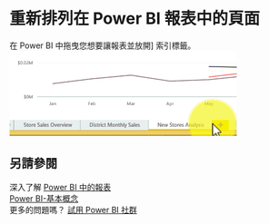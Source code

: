 <properties
   pageTitle="重新排列在 Power BI 報表中的頁面"
   description="重新排列在 Power BI 報表中的頁面"
   services="powerbi"
   documentationCenter=""
   authors="mihart"
   manager="mblythe"
   backup=""
   editor=""
   tags=""
   qualityFocus="no"
   qualityDate=""/>

<tags
   ms.service="powerbi"
   ms.devlang="NA"
   ms.topic="article"
   ms.tgt_pltfrm="NA"
   ms.workload="powerbi"
   ms.date="10/07/2016"
   ms.author="mihart"/>

# 重新排列在 Power BI 報表中的頁面  

在 Power BI 中拖曳您想要讓報表並放開] 索引標籤。  
![](media/powerbi-service-reorder-pages-in-a-report/reorder.gif)

## 另請參閱  
深入了解 [Power BI 中的報表](powerbi-service-reports.md)  
[Power BI-基本概念](powerbi-service-basic-concepts.md)  
更多的問題嗎？ [試用 Power BI 社群](http://community.powerbi.com/)
